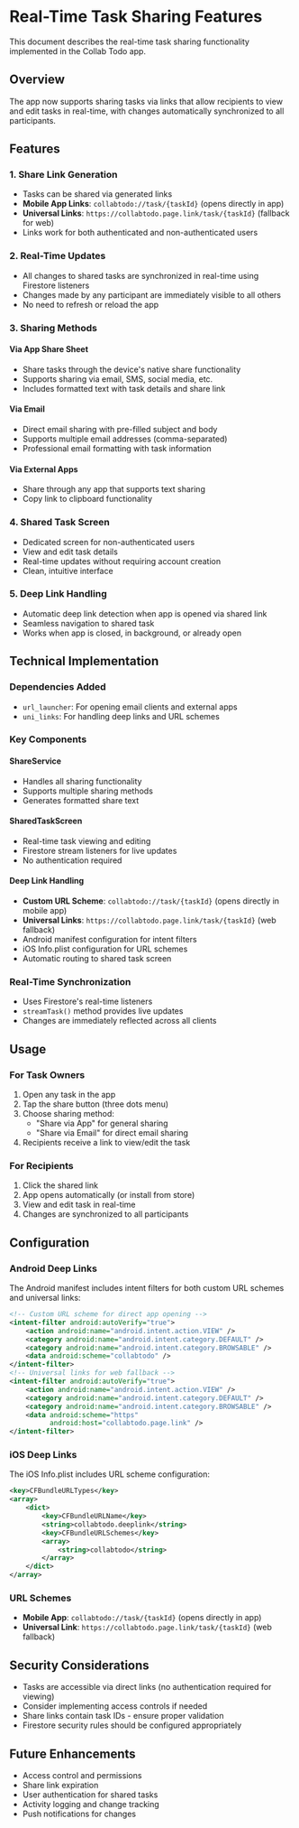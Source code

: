# Real-Time Task Sharing Features

This document describes the real-time task sharing functionality implemented in the Collab Todo app.

## Overview

The app now supports sharing tasks via links that allow recipients to view and edit tasks in real-time, with changes automatically synchronized to all participants.

## Features

### 1. Share Link Generation
- Tasks can be shared via generated links
- **Mobile App Links**: `collabtodo://task/{taskId}` (opens directly in app)
- **Universal Links**: `https://collabtodo.page.link/task/{taskId}` (fallback for web)
- Links work for both authenticated and non-authenticated users

### 2. Real-Time Updates
- All changes to shared tasks are synchronized in real-time using Firestore listeners
- Changes made by any participant are immediately visible to all others
- No need to refresh or reload the app

### 3. Sharing Methods

#### Via App Share Sheet
- Share tasks through the device's native share functionality
- Supports sharing via email, SMS, social media, etc.
- Includes formatted text with task details and share link

#### Via Email
- Direct email sharing with pre-filled subject and body
- Supports multiple email addresses (comma-separated)
- Professional email formatting with task information

#### Via External Apps
- Share through any app that supports text sharing
- Copy link to clipboard functionality

### 4. Shared Task Screen
- Dedicated screen for non-authenticated users
- View and edit task details
- Real-time updates without requiring account creation
- Clean, intuitive interface

### 5. Deep Link Handling
- Automatic deep link detection when app is opened via shared link
- Seamless navigation to shared task
- Works when app is closed, in background, or already open

## Technical Implementation

### Dependencies Added
- `url_launcher`: For opening email clients and external apps
- `uni_links`: For handling deep links and URL schemes

### Key Components

#### ShareService
- Handles all sharing functionality
- Supports multiple sharing methods
- Generates formatted share text

#### SharedTaskScreen
- Real-time task viewing and editing
- Firestore stream listeners for live updates
- No authentication required

#### Deep Link Handling
- **Custom URL Scheme**: `collabtodo://task/{taskId}` (opens directly in mobile app)
- **Universal Links**: `https://collabtodo.page.link/task/{taskId}` (web fallback)
- Android manifest configuration for intent filters
- iOS Info.plist configuration for URL schemes
- Automatic routing to shared task screen

### Real-Time Synchronization
- Uses Firestore's real-time listeners
- `streamTask()` method provides live updates
- Changes are immediately reflected across all clients

## Usage

### For Task Owners
1. Open any task in the app
2. Tap the share button (three dots menu)
3. Choose sharing method:
   - "Share via App" for general sharing
   - "Share via Email" for direct email sharing
4. Recipients receive a link to view/edit the task

### For Recipients
1. Click the shared link
2. App opens automatically (or install from store)
3. View and edit task in real-time
4. Changes are synchronized to all participants

## Configuration

### Android Deep Links
The Android manifest includes intent filters for both custom URL schemes and universal links:
```xml
<!-- Custom URL scheme for direct app opening -->
<intent-filter android:autoVerify="true">
    <action android:name="android.intent.action.VIEW" />
    <category android:name="android.intent.category.DEFAULT" />
    <category android:name="android.intent.category.BROWSABLE" />
    <data android:scheme="collabtodo" />
</intent-filter>
<!-- Universal links for web fallback -->
<intent-filter android:autoVerify="true">
    <action android:name="android.intent.action.VIEW" />
    <category android:name="android.intent.category.DEFAULT" />
    <category android:name="android.intent.category.BROWSABLE" />
    <data android:scheme="https"
          android:host="collabtodo.page.link" />
</intent-filter>
```

### iOS Deep Links
The iOS Info.plist includes URL scheme configuration:
```xml
<key>CFBundleURLTypes</key>
<array>
    <dict>
        <key>CFBundleURLName</key>
        <string>collabtodo.deeplink</string>
        <key>CFBundleURLSchemes</key>
        <array>
            <string>collabtodo</string>
        </array>
    </dict>
</array>
```

### URL Schemes
- **Mobile App**: `collabtodo://task/{taskId}` (opens directly in app)
- **Universal Link**: `https://collabtodo.page.link/task/{taskId}` (web fallback)

## Security Considerations

- Tasks are accessible via direct links (no authentication required for viewing)
- Consider implementing access controls if needed
- Share links contain task IDs - ensure proper validation
- Firestore security rules should be configured appropriately

## Future Enhancements

- Access control and permissions
- Share link expiration
- User authentication for shared tasks
- Activity logging and change tracking
- Push notifications for changes
